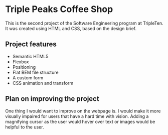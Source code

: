# Triple Peaks Coffee Shop

This is the second project of the Software Engineering program at TripleTen. It was created using HTML and CSS, based on the design brief.

## Project features

- Semantic HTML5
- Flexbox
- Positioning
- Flat BEM file structure
- A custom form
- CSS animation and transform

## Plan on improving the project

One thing I would want to improve on the webpage is. I would make it more visually impaired for users that have a hard time with vision. Adding a magnifying cursor as the user would hover over text or images would be helpful to the user.
